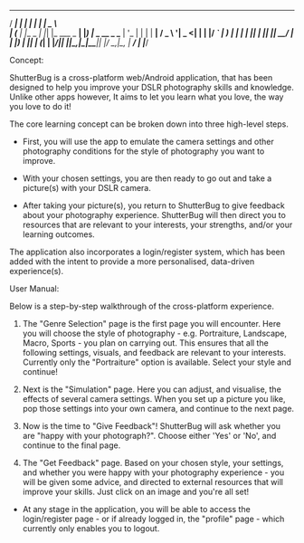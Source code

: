    _____ _           _   _            ____              
  / ____| |         | | | |          |  _ \             
 | (___ | |__  _   _| |_| |_ ___ _ __| |_) |_   _  __ _ 
  \___ \| '_ \| | | | __| __/ _ \ '__|  _ <| | | |/ _` |
  ____) | | | | |_| | |_| ||  __/ |  | |_) | |_| | (_| |
 |_____/|_| |_|\__,_|\__|\__\___|_|  |____/ \__,_|\__, |
                                                   __/ |
                                                  |___/

Concept: 

ShutterBug is a cross-platform web/Android application, that has been designed to help you improve your DSLR photography skills and knowledge. Unlike other apps however,
It aims to let you learn what you love, the way you love to do it! 

The core learning concept can be broken down into three high-level steps.

- First, you will use the app to emulate the camera settings and other photography conditions for the style of
  photography you want to improve.

- With your chosen settings, you are then ready to go out and take a picture(s) with your DSLR camera.

- After taking your picture(s), you return to ShutterBug to give feedback about your photography experience. 
  ShutterBug will then direct you to resources that are relevant to your interests, your strengths, and/or your
  learning outcomes.

The application also incorporates a login/register system, which has been added with the intent to provide a more
personalised, data-driven experience(s). 



User Manual:    

Below is a step-by-step walkthrough of the cross-platform experience.

1) The "Genre Selection" page is the first page you will encounter. Here you will choose the style of photography - e.g. Portraiture,
   Landscape, Macro, Sports - you plan on carrying out. This ensures that all the following settings, visuals, and feedback are relevant
   to your interests. Currently only the "Portraiture" option is available. Select your style and continue!

2) Next is the "Simulation" page. Here you can adjust, and visualise, the effects of several camera settings. When you set up a picture
   you like, pop those settings into your own camera, and continue to the next page.

3) Now is the time to "Give Feedback"! ShutterBug will ask whether you are "happy with your photograph?". Choose either 'Yes' or 'No',
   and continue to the final page.

4) The "Get Feedback" page. Based on your chosen style, your settings, and whether you were happy with your photography experience - you
   will be given some advice, and directed to external resources that will improve your skills. Just click on an image and you're all
   set!

- At any stage in the application, you will be able to access the login/register page - or if already logged in, the "profile" page -
which currently only enables you to logout.
   